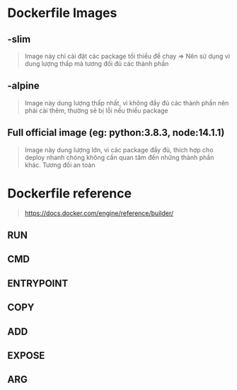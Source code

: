 # Dockerfile Images
## -slim
> Image này chỉ cài đặt các package tối thiểu để chạy
> => Nên sử dụng vì dung lượng thấp mà tương đối đủ các thành phần

## -alpine
> Image này dung lượng thấp nhất, vì không đầy đủ các thành phần nên phải cài thêm, thường sẽ bị lỗi nếu thiếu package

## Full official image (eg: python:3.8.3, node:14.1.1)
> Image này dung lượng lớn, vì các package đầy đủ, thích hợp cho deploy nhanh chóng không cần quan tâm đến những thành phần khác. Tương đối an toàn

# Dockerfile reference
> https://docs.docker.com/engine/reference/builder/

## RUN

## CMD

## ENTRYPOINT

## COPY

## ADD

## EXPOSE

## ARG

